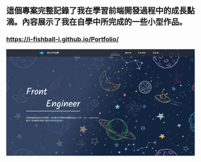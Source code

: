 ## 這個專案完整記錄了我在學習前端開發過程中的成長點滴。內容展示了我在自學中所完成的一些小型作品。
### https://i-fishball-i.github.io/Portfolio/
![網站縮圖](/image/finish.png)
